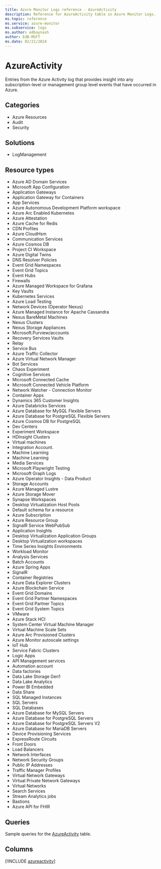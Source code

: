 ```yaml
---
title: Azure Monitor Logs reference - AzureActivity
description: Reference for AzureActivity table in Azure Monitor Logs.
ms.topic: reference
ms.service: azure-monitor
ms.subservice: logs
ms.author: edbaynash
author: EdB-MSFT
ms.date: 02/21/2024
---
```


# AzureActivity

Entries from the Azure Activity log that provides insight into any subscription-level or management group level events that have occurred in Azure.


## Categories

- Azure Resources
- Audit
- Security

## Solutions

- LogManagement

## Resource types

- Azure AD Domain Services
- Microsoft App Configuration
- Application Gateways
- Application Gateway for Containers
- App Services
- Azure Autonomous Development Platform workspace
- Azure Arc Enabled Kubernetes
- Azure Attestation
- Azure Cache for Redis
- CDN Profiles
- Azure CloudHsm
- Communication Services
- Azure Cosmos DB
- Project CI Workspace
- Azure Digital Twins
- DNS Resolver Policies
- Event Grid Namespaces
- Event Grid Topics
- Event Hubs
- Firewalls
- Azure Managed Workspace for Grafana
- Key Vaults
- Kubernetes Services
- Azure Load Testing
- Network Devices (Operator Nexus)
- Azure Managed Instance for Apache Cassandra
- Nexus BareMetal Machines
- Nexus Clusters
- Nexus Storage Appliances
- Microsoft.Purview/accounts
- Recovery Services Vaults
- Relay
- Service Bus
- Azure Traffic Collector
- Azure Virtual Network Manager
- Bot Services
- Chaos Experiment
- Cognitive Services
- Microsoft Connected Cache
- Microsoft Connected Vehicle Platform
- Network Watcher - Connection Monitor
- Container Apps
- Dynamics 365 Customer Insights
- Azure Databricks Services
- Azure Database for MySQL Flexible Servers
- Azure Database for PostgreSQL Flexible Servers
- Azure Cosmos DB for PostgreSQL
- Dev Centers
- Experiment Workspace
- HDInsight Clusters
- Virtual machines
- Integration Account.
- Machine Learning
- Machine Learning
- Media Services
- Microsoft Playwright Testing
- Microsoft Graph Logs
- Azure Operator Insights - Data Product
- Storage Accounts
- Azure Managed Lustre
- Azure Storage Mover
- Synapse Workspaces
- Desktop Virtualization Host Pools
- Default schema for a resource
- Azure Subscription
- Azure Resource Group
- SignalR Service WebPubSub
- Application Insights
- Desktop Virtualization Application Groups
- Desktop Virtualization workspaces
- Time Series Insights Environments
- Workload Monitor
- Analysis Services
- Batch Accounts
- Azure Spring Apps
- SignalR
- Container Registries
- Azure Data Explorer Clusters
- Azure Blockchain Service
- Event Grid Domains
- Event Grid Partner Namespaces
- Event Grid Partner Topics
- Event Grid System Topics
- VMware
- Azure Stack HCI
- System Center Virtual Machine Manager
- Virtual Machine Scale Sets
- Azure Arc Provisioned Clusters
- Azure Monitor autoscale settings
- IoT Hub
- Service Fabric Clusters
- Logic Apps
- API Management services
- Automation account
- Data factories
- Data Lake Storage Gen1
- Data Lake Analytics
- Power BI Embedded
- Data Share
- SQL Managed Instances
- SQL Servers
- SQL Databases
- Azure Database for MySQL Servers
- Azure Database for PostgreSQL Servers
- Azure Database for PostgreSQL Servers V2
- Azure Database for MariaDB Servers
- Device Provisioning Services
- ExpressRoute Circuits
- Front Doors
- Load Balancers
- Network Interfaces
- Network Security Groups
- Public IP Addresses
- Traffic Manager Profiles
- Virtual Network Gateways
- Virtual Private Network Gateways
- Virtual Networks
- Search Services
- Stream Analytics jobs
- Bastions
- Azure API for FHIR

## Queries

 Sample queries for the [AzureActivity](/azure/azure-monitor/reference/queries/azureactivity) table.


## Columns
  
[!INCLUDE [azureactivity](.././tables/includes/azureactivity-include.md)]
